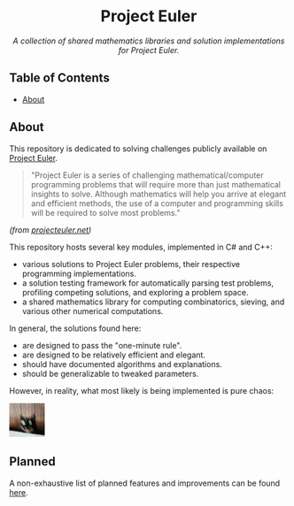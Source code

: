 ﻿<h1 align="center">
    Project Euler
</h1>

<p align="center">
    <i>A collection of shared mathematics libraries and solution implementations for Project Euler.</i>
</p>

## Table of Contents

- [About](#about)

## About

This repository is dedicated to solving challenges publicly available on [Project Euler](https://projecteuler.net/).
> "Project Euler is a series of challenging mathematical/computer programming problems that will require more than just
> mathematical insights to solve. Although mathematics will help you arrive at elegant and efficient methods, the use of a
> computer and programming skills will be required to solve most problems."

*(from [projecteuler.net](https://projecteuler.net/about))*

This repository hosts several key modules, implemented in C# and C++:

- various solutions to Project Euler problems, their respective programming implementations.
- a solution testing framework for automatically parsing test problems, profiling competing solutions, and exploring a
  problem space.
- a shared mathematics library for computing combinatorics, sieving, and various other numerical computations.

In general, the solutions found here:

- are designed to pass the "one-minute rule".
- are designed to be relatively efficient and elegant.
- should have documented algorithms and explanations.
- should be generalizable to tweaked parameters.

However, in reality, what most likely is being implemented is pure chaos:

<img src="Docs/Images/cat.jpg" alt="C̵̡̧͚͖̦̩̠̻̥͎̮̗̾̐͒̍̈͊͌̃̐͆̐̃̀͛̏̆͝ͅH̵̛̪̎͛̊̆̈́̏̈́̈̅̊̍̕Ą̵̨̨̺̰̟̦̮̟͔͚̹̞͕̗̺̿̑̔̈́͗̆͜͝͝O̵͚͓͓̬̠̙͒̅̔͒͋̓ͅŠ̸̛̳̥͇̗̠̝̈́̔̏̈́̃̄̿̕͝" width="64"/>

## Planned

A non-exhaustive list of planned features and improvements can be found [here](Documentation/PLANNED.md).
